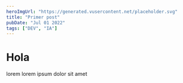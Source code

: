```yaml
---
heroImgUrl: "https://generated.vusercontent.net/placeholder.svg"
title: "Primer post"
pubDate: "Jul 01 2022"
tags: ["DEV", "IA"]
---
```


# Hola

lorem lorem ipsum dolor sit amet